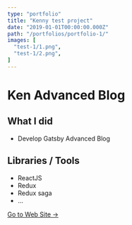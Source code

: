 ```yaml
---
type: "portfolio"
title: "Kenny test project"
date: "2019-01-01T00:00:00.000Z"
path: "/portfolios/portfolio-1/"
images: [
  "test-1/1.png",
  "test-1/2.png",
]
---
```


# Ken Advanced Blog

## What I did
- Develop Gatsby Advanced Blog

## Libraries / Tools
- ReactJS
- Redux
- Redux saga
- ...

[Go to Web Site →](https://github.com/kawhyte)
